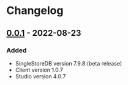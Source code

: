 # Changelog

## [0.0.1] - 2022-08-23

### Added

 - SingleStoreDB version 7.9.8 (beta release)
 - Client version 1.0.7
 - Studio version 4.0.7

[0.0.1]: https://github.com/singlestore-labs/singlestoredb-dev-image/releases/tag/0.0.1